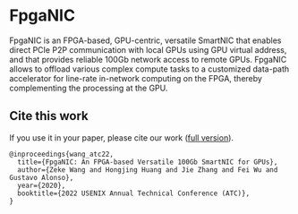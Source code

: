 # FpgaNIC
FpgaNIC is an FPGA-based, GPU-centric, versatile SmartNIC that enables direct PCIe P2P communication with local GPUs using GPU virtual address, and that provides reliable 100Gb network access to remote GPUs.
FpgaNIC allows to offload various complex compute tasks to a customized data-path accelerator for line-rate in-network computing on the FPGA, thereby complementing the processing at the GPU. 





## Cite this work
If you use it in your paper, please cite our work ([full version](https://www.usenix.org/conference/atc22/presentation/wang-zeke)).
```
@inproceedings{wang_atc22,
  title={FpgaNIC: An FPGA-based Versatile 100Gb SmartNIC for GPUs},
  author={Zeke Wang and Hongjing Huang and Jie Zhang and Fei Wu and Gustavo Alonso},
  year={2020},
  booktitle={2022 USENIX Annual Technical Conference (ATC)},
}
```

